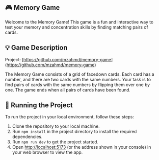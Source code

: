 ## 🎮  Memory Game

Welcome to the Memory Game! This game is a fun and interactive way to test your memory and concentration skills by finding matching pairs of cards.

## 💡 Game Description

Project: [https://github.com/mzahmd/memory-game](https://github.com/mzahmd/memory-game)

The Memory Game consists of a grid of facedown cards. Each card has a number, and there are two cards with the same numbers. Your task is to find pairs of cards with the same numbers by flipping them over one by one. The game ends when all pairs of cards have been found.


## 🚦 Running the Project

To run the project in your local environment, follow these steps:

1. Clone the repository to your local machine.
2. Run `npm install` in the project directory to install the required dependencies.
3. Run `npm run dev` to get the project started.
4. Open [http://localhost:5173](http://localhost:5173) (or the address shown in your console) in your web browser to view the app.
